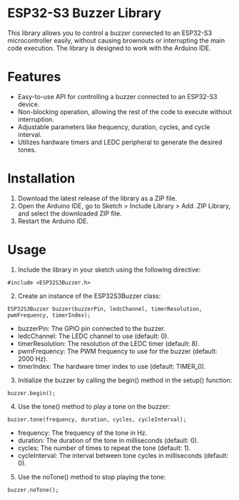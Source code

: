 # ESP32-S3 Buzzer Library

This library allows you to control a buzzer connected to an ESP32-S3 microcontroller easily, without causing brownouts or interrupting the main code execution. The library is designed to work with the Arduino IDE.

# Features
- Easy-to-use API for controlling a buzzer connected to an ESP32-S3 device.
- Non-blocking operation, allowing the rest of the code to execute without interruption.
- Adjustable parameters like frequency, duration, cycles, and cycle interval.
- Utilizes hardware timers and LEDC peripheral to generate the desired tones.

# Installation
1. Download the latest release of the library as a ZIP file.
2. Open the Arduino IDE, go to Sketch > Include Library > Add .ZIP Library, and select the downloaded ZIP file.
3. Restart the Arduino IDE.

# Usage
1. Include the library in your sketch using the following directive:
```
#include <ESP32S3Buzzer.h>
```

2. Create an instance of the ESP32S3Buzzer class:
```
ESP32S3Buzzer buzzer(buzzerPin, ledcChannel, timerResolution, pwmFrequency, timerIndex);
```

- buzzerPin: The GPIO pin connected to the buzzer.
- ledcChannel: The LEDC channel to use (default: 0).
- timerResolution: The resolution of the LEDC timer (default: 8).
- pwmFrequency: The PWM frequency to use for the buzzer (default: 2000 Hz).
- timerIndex: The hardware timer index to use (default: TIMER_0).

3. Initialize the buzzer by calling the begin() method in the setup() function:
```
buzzer.begin();
```

4. Use the tone() method to play a tone on the buzzer:
```
buzzer.tone(frequency, duration, cycles, cycleInterval);
```

- frequency: The frequency of the tone in Hz.
- duration: The duration of the tone in milliseconds (default: 0).
- cycles: The number of times to repeat the tone (default: 1).
- cycleInterval: The interval between tone cycles in milliseconds (default: 0).

5. Use the noTone() method to stop playing the tone:
```
buzzer.noTone();
```
